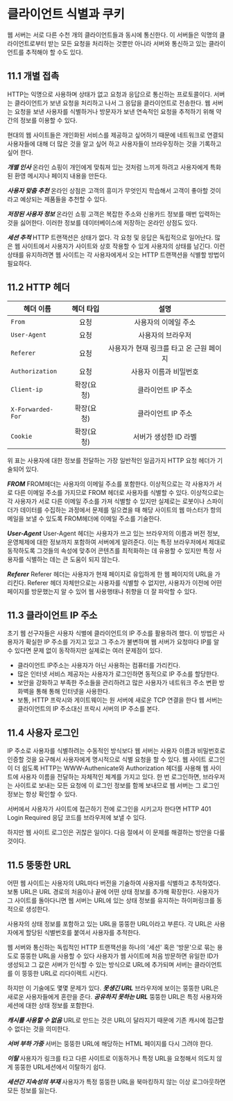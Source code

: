 # 클라이언트 식별과 쿠키
웹 서버는 서로 다른 수천 개의 클라이언트들과 동시에 통신한다.
이 서버들은 익명의 클라이언트로부터 받는 모든 요청을 처리하는 것뿐만 아니라 서버와 통신하고 있는 클라이언트를 추적해야 할 수도 있다.

## 11.1 개별 접촉
HTTP는 익명으로 사용하며 상태가 없고 요청과 응답으로 통신하는 프로토콜이다.
서버는 클라이언트가 보낸 요청을 처리하고 나서 그 응답을 클라이언트로 전송한다.
웹 서버는 요청을 보낸 사용자를 식별하거나 방문자가 보낸 연속적인 요청을 추적하기 위해 약간의 정보를 이용할 수 있다.

현대의 웹 사이트들은 개인화된 서비스를 제공하고 싶어하기 때문에 네트워크로 연결되 사용자들에 대해 더 많은 것을 알고 싶어 하고 사용자들이 브라우징하는 것을 기록하고 싶어 한다.

***개별 인사***
온라인 쇼핑이 개인에게 맞춰져 있는 것처럼 느끼게 하려고 사용자에게 특화된 환영 메시지나 페이지 내용을 만든다.

***사용자 맞춤 추천***
온라인 상점은 고객의 흥미가 무엇인지 학습해서 고객이 좋아할 것이라고 예상되는 제품들을 추천할 수 있다.

***저장된 사용자 정보***
온라인 쇼핑 고객은 복잡한 주소와 신용카드 정보를 매번 입력하는 것을 싫어한다.
이러한 정보를 데이터베이스에 저장하는 온라인 상점도 있다.

***세션 추적***
HTTP 트랜잭션은 상태가 없다. 각 요청 및 응답은 독립적으로 일어난다.
많은 웹 사이트에서 사용자가 사이트와 상호 작용할 수 있게 사용자의 상태를 남긴다.
이런 상태를 유지하려면 웹 사이트는 각 사용자에게서 오는 HTTP 트랜잭션을 식별할 방법이 필요하다.

## 11.2 HTTP 헤더

| 헤더 이름 | 헤더 타입 | 설명 |
|---|:---:|:---:|
| `From` | 요청 | 사용자의 이메일 주소 |
| `User-Agent` | 요청 | 사용자의 브라우저 |
| `Referer` | 요청 | 사용자가 현재 링크를 타고 온 근원 페이지 |
| `Authorization` | 요청 | 사용자 이름과 비밀번호 |
| `Client-ip` | 확장(요청) | 클라이언트 IP 주소 |
| `X-Forwarded-For` | 확장(요청) | 클라이언트 IP 주소 |
| `Cookie` | 확장(요청) | 서버가 생성한 ID 라벨 |
위 표는 사용자에 대한 정보를 전달하는 가장 일반적인 일곱가지 HTTP 요청 헤더가 기술되어 있다.

***FROM***
FROM헤더는 사용자의 이메일 주소를 포함한다. 이상적으로는 각 사용자가 서로 다른 이메일 주소를 가지므로 FROM 헤더로 사용자를 식별할 수 있다.
이상적으로는 각 사용자가 서로 다른 이메일 주소를 가져 식별할 수 있지만
실제로는 로봇이나 스파이더가 데이터를 수집하는 과정에서 문제를 일으켰을 때 해당 사이트의 웹 마스터가 항의 메일을 보낼 수 있도록 FROM헤더에 이메일 주소를 기술한다.

***User-Agent***
User-Agent 헤더는 사용자가 쓰고 있는 브라우저의 이름과 버전 정보, 운영체제에 대한 정보까지 포함하여 서버에게 알려준다.
이는 특정 브라우저에서 제대로 동작하도록 그것들의 속성에 맞추어 콘텐츠를 최적화하는 데 유용할 수 있지만 특정 사용자를 식별하는 데는 큰 도움이 되지 않는다.

***Referer***
Referer 헤더는 사용자가 현재 페이지로 유입하게 한 웹 페이지의 URL을 가리킨다.
Referer 헤더 자체만으로는 사용자를 식별할 수 없지만, 사용자가 이전에 어떤 페이지를 방문했는지 알 수 있어 웹 사용행태나 취향을 더 잘 파악할 수 있다.

## 11.3 클라이언트 IP 주소
초기 웹 선구자들은 사용자 식별에 클라이언트의 IP 주소를 활용하려 했다.
이 방법은 사용자가 확실한 IP 주소를 가지고 있고 그 주소가 불변하며 웹 서버가 요청마다 IP를 알 수 있다면 문제 없이 동작하지만 실제로는 여러 문제점이 있다.
- 클라이언트 IP주소는 사용자가 아닌 사용하는 컴퓨터를 가리킨다.
- 많은 인터넷 서비스 제공자는 사용자가 로그인하면 동적으로 IP 주소를 할당한다.
- 보안을 강화하고 부족한 주소들을 관리하려고 많은 사용자가 네트워크 주소 변환 방화벽을 통해 통해 인터넷을 사용한다.
- 보통, HTTP 프락시와 게이트웨이는 원 서버에 새로운 TCP 연결을 한다 웹 서버는 클라이언트의 IP 주소대신 프락시 서버의 IP 주소를 본다.
## 11.4 사용자 로그인
IP 주소로 사용자를 식별하려는 수동적인 방식보다 웹 서버는 사용자 이름과 비밀번호로 인증할 것을 요구해서 사용자에게 명시적으로 식별 요청을 할 수 있다.
웹 사이트 로그인이 더 쉽도록 HTTP는 WWW-Authenicate와 Authorization 헤더를 사용해 웹 사이트에 사용자 이름을 전달하는 자체적인 체계를 가지고 있다.
한 번 로그인하면, 브라우저는 사이트로 보내는 모든 요청에 이 로그인 정보를 함께 보내므로 웹 서버는 그 로그인 정보는 항상 확인할 수 있다.

서버에서 사용자가 사이트에 접근하기 전에 로그인을 시키고자 한다면 HTTP 401 Login Required 응답 코드를 브라우저에 보낼 수 있다.

하지만 웹 사이트 로그인은 귀찮은 일이다. 다음 절에서 이 문제를 해결하는 방안을 다룰 것이다.

## 11.5 뚱뚱한 URL
어떤 웹 사이트는 사용자의 URL마다 버전을 기술하여 사용자를 식별하고 추적하였다.
보통 URL은 URL 경로의 처음이나 끝에 어떤 상태 정보를 추가해 확장한다.
사용자가 그 사이트를 돌아다니면 웹 서버는 URL에 있는 상태 정보를 유지하는 하이퍼링크를 동적으로 생성한다.

사용자의 상태 정보를 포함하고 있는 URL을 뚱뚱한 URL이라고 부른다. 
각 URL은 사용자에게 할당된 식별번호를 붙여서 사용자를 추적한다.

웹 서버와 통신하는 독립적인 HTTP 트랜잭션을 하나의 '세션' 혹은 '방문'으로 묶는 용도로 뚱뚱한 URL을 사용할 수 있다
사용자가 웹 사이트에 처음 방문하면 유일한 ID가 생성되고 그 값은 서버가 인식할 수 있는 방식으로 URL에 추가되며 서버는 클라이언트를 이 뚱뚱한 URL로 리다이렉트 시킨다.

하지만 이 기술에도 몇몇 문제가 있다.
***못생긴 URL***
브라우저에 보이는 뚱뚱한 URL은 새로운 사용자들에게 혼란을 준다.
***공유하지 못하는 URL***
뚱뚱한 URL은 특정 사용자와 세션에 대한 상태 정보를 포함한다.

***캐시를 사용할 수 없음***
URL로 만드는 것은 URL이 달라지기 때문에 기존 캐시에 접근할 수 없다는 것을 의미한다.

***서버 부하 가중***
서버는 뚱뚱한 URL에 해당하는 HTML 페이지를 다시 그려야 한다.

***이탈***
사용자가 링크를 타고 다른 사이트로 이동하거나 특정 URL을 요청해서 의도치 않게 뚱뚱한 URL세션에서 이탈하기 쉽다.

***세션간 지속성의 부재***
사용자가 특정 뚱뚱한 URL을 북마킹하지 않는 이상 로그아웃하면 모든 정보를 잃는다.
